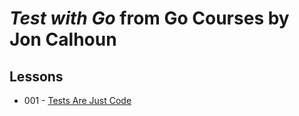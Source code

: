# *Test with Go* from Go Courses by Jon Calhoun

## Lessons

- 001 - [Tests Are Just Code](./001-tests_are_just_go_code)

